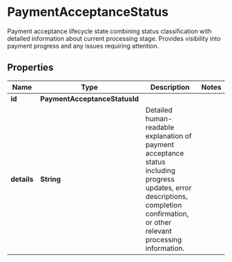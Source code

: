 

# PaymentAcceptanceStatus

Payment acceptance lifecycle state combining status classification with  detailed information about current processing stage. Provides visibility  into payment progress and any issues requiring attention.

## Properties

| Name | Type | Description | Notes |
|------------ | ------------- | ------------- | -------------|
|**id** | **PaymentAcceptanceStatusId** |  |  |
|**details** | **String** | Detailed human-readable explanation of payment acceptance status  including progress updates, error descriptions, completion confirmation,  or other relevant processing information. |  |



